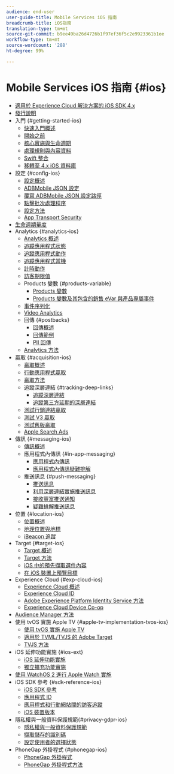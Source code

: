 ```yaml
---
audience: end-user
user-guide-title: Mobile Services iOS 指南
breadcrumb-title: iOS指南
translation-type: tm+mt
source-git-commit: b9ee49ba26d4726b1f97ef36f5c2e9923361b1ee
workflow-type: tm+mt
source-wordcount: '288'
ht-degree: 99%

---
```



# Mobile Services iOS 指南 {#ios}

+ [適用於 Experience Cloud 解決方案的 iOS SDK 4.x](overview.md)
+ [發行說明](rel-notes.md)
+ 入門 {#getting-started-ios}
   + [快速入門概述](getting-started/getting-started.md)
   + [開始之前](getting-started/requirements.md)
   + [核心實施與生命週期](getting-started/dev-qs.md)
   + [處理規則與內容資料](getting-started/proc-rules.md)
   + [Swift 整合](getting-started/swift-integration.md)
   + [移轉至 4.x iOS 資料庫](getting-started/migration-v3.md)
+ 設定 {#config-ios}
   + [設定概述](configuration/configuration.md)
   + [ADBMobile JSON 設定](configuration/json-config/json-config.md)
   + [覆寫 ADBMobile JSON 設定路徑](configuration/json-config/json-config-remote.md)
   + [點擊批次處理程序](configuration/hit-batching.md)
   + [設定方法](configuration/sdk-methods.md)
   + [App Transport Security](configuration/app-transport-security.md)
+ [生命週期量度](metrics.md)
+ Analytics {#analytics-ios}
   + [Analytics 概述](analytics-main/analytics-main.md)
   + [追蹤應用程式狀態](analytics-main/states.md)
   + [追蹤應用程式動作](analytics-main/actions.md)
   + [追蹤應用程式當機](analytics-main/crashes.md)
   + [計時動作](analytics-main/timed-actions.md)
   + [訪客期限值](analytics-main/lifetime-value.md)
   + Products 變數 {#products-variable}
      + [Products 變數](analytics-main/products/products.md)
      + [Products 變數及其包含的銷售 eVar 與產品專屬事件](analytics-main/products/products-variable-evars-events.md)
   + [事件序列化](analytics-main/event-serialization.md)
   + [Video Analytics](analytics-main/video-qs.md)
   + 回傳 {#postbacks}
      + [回傳概述](analytics-main/postback/postback.md)
      + [回傳範例](analytics-main/postback/postback-example.md)
      + [PII 回傳](analytics-main/postback/c-pii-postbacks.md)
   + [Analytics 方法](analytics-main/analytics-methods.md)
+ 贏取 {#acquisition-ios}
   + [贏取概述](acquisition-main/acquisition-main.md)
   + [行動應用程式贏取](acquisition-main/acquisition.md)
   + [贏取方法](acquisition-main/c-acquisition-methods.md)
   + 追蹤深層連結 {#tracking-deep-links}
      + [追蹤深層連結](acquisition-main/tracking-deep-links/tracking-deep-links.md)
      + [追蹤第三方延期的深層連結](acquisition-main/tracking-deep-links/c-tracking-3rd-party-deep-deferred-links.md)
   + [測試行銷連結贏取](acquisition-main/t-testing-marketing-link-acquisition.md)
   + [測試 V3 贏取](acquisition-main/t-testing-version-3-acquisition.md)
   + [測試舊版贏取](acquisition-main/t-testing-acquisition.md)
   + [Apple Search Ads](acquisition-main/c-apple-search-ads.md)
+ 傳訊 {#messaging-ios}
   + [傳訊概述](messaging-main/messaging-main.md)
   + 應用程式內傳訊 {#in-app-messaging}
      + [應用程式內傳訊](messaging-main/messaging/messaging.md)
      + [應用程式內傳訊疑難排解](messaging-main/messaging/in-apps-ts.md)
   + 推送訊息 {#push-messaging}
      + [推送訊息](messaging-main/push-messaging/push-messaging.md)
      + [利用深層連結實施推送訊息](messaging-main/push-messaging/t-mob-imp-push-deeplinking-ios-4x.md)
      + [接收豐富推送通知](messaging-main/push-messaging/c-set-up-rich-push-notif-ios.md)
      + [疑難排解推送訊息](messaging-main/push-messaging/c-troubleshooting-push-messaging.md)
+ 位置 {#location-ios}
   + [位置概述](location/location.md)
   + [地理位置與地標](location/geo-poi.md)
   + [iBeacon 追蹤](location/ibeacon.md)
+ Target {#target-ios}
   + [Target 概述](target-main/target-main.md)
   + [Target 方法](target-main/c-target-methods.md)
   + [iOS 中的預先擷取選件內容](target-main/c-mob-target-prefetch-ios.md)
   + [在 iOS 裝置上預覽目標](target-main/c-mob-target-preview-ios.md)
+ Experience Cloud {#exp-cloud-ios}
   + [Experience Cloud 概述](marketing-cloud/marketing-cloud.md)
   + [Experience Cloud ID](marketing-cloud/mcvid.md)
   + [Adobe Experience Platform Identity Service 方法](marketing-cloud/mc-methods.md)
   + [Experience Cloud Device Co-op](marketing-cloud/t-mob-mc-device-coop-ios-.md)
+ [Audience Manager 方法](amm/aam-methods.md)
+ 使用 tvOS 實施 Apple TV {#apple-tv-implementation-tvos-ios}
   + [使用 tvOS 實施 Apple TV](apple-tv-implementation-tvos/apple-tv-implementation-tvos.md)
   + [適用於 TVML/TVJS 的 Adobe Target](apple-tv-implementation-tvos/target-for-tvml-tvjs.md)
   + [TVJS 方法](apple-tv-implementation-tvos/tvjs-methods.md)
+ iOS 延伸功能實施 {#ios-ext}
   + [iOS 延伸功能實施](ios-ext/ios-ext.md)
   + [獨立擴充功能實施](ios-ext/c-stand-alone-extension-implementation.md)
+ [使用 WatchOS 2 進行 Apple Watch 實施](apple-watch-implementation-watchkit.md)
+ iOS SDK 參考 {#sdk-reference-ios}
   + [iOS SDK 參考](reference/reference.md)
   + [應用程式 ID](reference/app-ids.md)
   + [應用程式和行動網站間的訪客追蹤](reference/hybrid-app.md)
   + [iOS 裝置版本](reference/device-versions.md)
+ 隱私權與一般資料保護規範{#privacy-gdpr-ios}
   + [隱私權與一般資料保護規範](c-mob-privacy-gdpr-ios/c-mob-privacy-gdpr-ios.md)
   + [擷取儲存的識別碼](c-mob-privacy-gdpr-ios/c-mob-gdpr-ret-stored-ids-ios.md)
   + [設定使用者的選擇狀態](c-mob-privacy-gdpr-ios/privacy.md)
+ PhoneGap 外掛程式 {#phonegap-ios}
   + [PhoneGap 外掛程式](phonegap/phonegap.md)
   + [PhoneGap 外掛程式方法](phonegap/phonegap-methods.md)
